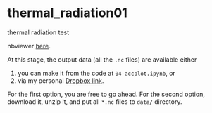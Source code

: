 # thermal_radiation01
thermal radiation test

nbviewer [here](https://nbviewer.jupyter.org/github/ysbach/thermal_radiation01/tree/master/).

At this stage, the output data (all the ``.nc`` files) are available either

1. you can make it from the code at ``04-accplot.ipynb``, or
2. via my personal [Dropbox link](https://www.dropbox.com/s/pcmqzwifgbukgc6/data_nc.tar.gz?dl=0).

For the first option, you are free to go ahead. For the second option, download it, unzip it, and put all ``*.nc`` files to ``data/`` directory.
